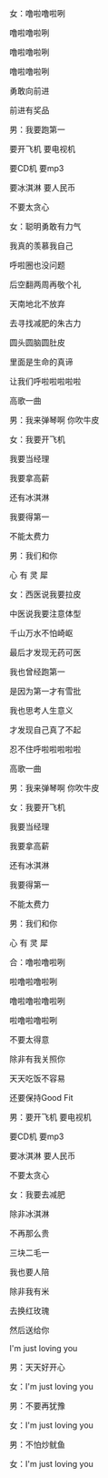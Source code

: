 女：噜啦噜啦咧

噜啦噜啦咧

噜啦噜啦咧

噜啦噜啦咧

勇敢向前进

前进有奖品

男：我要跑第一

要开飞机 要电视机

要CD机 要mp3

要冰淇淋 要人民币

不要太贪心

女：聪明勇敢有力气

我真的羡慕我自己

呼啦圈也没问题

后空翻两周再敬个礼

天南地北不放弃

去寻找减肥的朱古力

圆头圆脑圆肚皮

里面是生命的真谛

让我们呼啦啦啦啦啦

高歌一曲

男：我来弹琴啊 你吹牛皮

女：我要开飞机

我要当经理

我要拿高薪

还有冰淇淋

我要得第一

不能太费力

男：我们和你

心 有 灵 犀

女：西医说我要拉皮

中医说我要注意体型

千山万水不怕崎岖

最后才发现无药可医

我也曾经跑第一

是因为第一才有雪批

我也思考人生意义

才发现自己真了不起

忍不住呼啦啦啦啦啦

高歌一曲

男：我来弹琴啊 你吹牛皮

女：我要开飞机

我要当经理

我要拿高薪

还有冰淇淋

我要得第一

不能太费力

男：我们和你

心 有 灵 犀

合：噜啦噜啦咧

啦噜啦噜啦咧

噜啦噜啦噜啦咧

啦噜啦噜啦咧

不要太得意

除非有我关照你

天天吃饭不容易

还要保持Good Fit

男：要开飞机 要电视机

要CD机 要mp3

要冰淇淋 要人民币

不要太贪心

女：我要去减肥

除非冰淇淋

不再那么贵

三块二毛一

我也要人陪

除非我有米

去换红玫瑰

然后送给你

I'm just loving you

男：天天好开心

女：I'm just loving you

男：不要再犹豫

女：I'm just loving you

男：不怕炒鱿鱼

女：I'm just loving you
